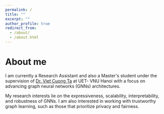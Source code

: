 ```yaml
---
permalink: /
title: ""
excerpt: ""
author_profile: true
redirect_from: 
  - /about/
  - /about.html
---
```


# About me
I am currently a Research Assistant and also a Master's student under the supervision of [Dr. Viet Cuong Ta](https://uet.vnu.edu.vn/~cuongtv/) at UET- VNU Hanoi with a focus on advancing graph neural networks (GNNs) architectures.

My research interests lie on the expressiveness, scalability, interpretability, and robustness of GNNs.
I am also interested in working with trustworthy graph learning, such as those that prioritize privacy and fairness.
